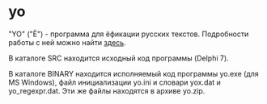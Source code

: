 # yo

"YO" ("Ё") - программа для ёфикации русских текстов. Подробности работы с ней можно найти [здесь](http://vgiv.narod.ru/yo/yo.html).

В каталоге SRC находится исходный код программы (Delphi 7).

В каталоге BINARY находится исполняемый код программы yo.exe (для MS Windows), файл инициализации yo.ini и словари yox.dat и yo_regexpr.dat. Эти же файлы находятся в архиве yo.zip.
